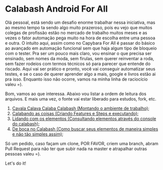 # Calabash Android For All

Olá pessoal, está sendo um desafio enorme trabalhar nessa iniciativa, mas ao mesmo tempo ta sendo algo muito prazeroso, pois eu vejo que muitos colegas de profissão estão no mercado de trabalho muitos meses e as vezes o fator automação pega muito na hora de escolha entre uma pessoa e outra. O intuito aqui, assim como no Capybara For All é passar do básico ao avançado em automação funcional sem que haja algum tipo de bloqueio com o tester. Pra ser um pouco mais claro, vou ensinar o que precisa ser ensinado, sem nomes da moda, sem firulas, sem querer reinventar a roda, sem fazer rodeios com termos técnicos só para parecer que entende do riscado. Aqui vai ser prático e pronto, você vai conseguir automatizar seus testes, e se o caso de querer aprender algo a mais, google e livros estão ai pra isso. Enquanto isso não ocorre, vamos na minha linha de raciocício valeu =).

Bom, vamos ao que interessa. Abaixo vou listar a ordem de leitura dos arquivos. E mais uma vez, o fonte vai estar liberado para estudos, fork, etc.

1. [Cavala Calava Calaba Calabash (Montando o ambiente de trabalho)](https://github.com/thiagomarquessp/calabash_android_for_all/blob/master/montando_Ambiente.md);
2. [Calabando as coisas (Criando Features e Steps e executando)](https://github.com/thiagomarquessp/calabash_android_for_all/blob/master/calabando_as_coisas.md);
3. [Lidando com os elementos (Consultando elementos através do console do calabash)](https://github.com/thiagomarquessp/calabash_android_for_all/blob/master/lidando_com_elementos.md); 
4. [De boca no Calabash (Como buscar seus elementos de maneira simples e não tão simples assim)](https://github.com/thiagomarquessp/calabash_android_for_all/blob/master/de_boca_no_calabash.md);

Só um pedido, caso façam um clone, POR FAVOR, criem uma branch, abram Pull Request para não ter que subir nada na master e atrapalhar outras pessoas valeu =).


Let's do it!
